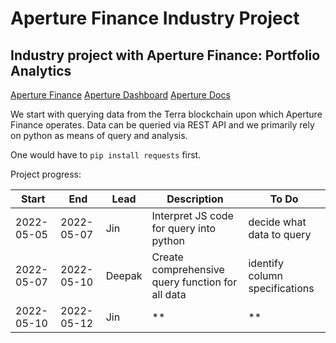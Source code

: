 # Aperture Finance Industry Project
## Industry project with Aperture Finance: Portfolio Analytics

[Aperture Finance](https://aperture.finance/)
[Aperture Dashboard](https://app.aperture.finance/)
[Aperture Docs](https://docs.aperture.finance/docs/)

We start with querying data from the Terra blockchain upon which Aperture Finance operates. Data can be queried via REST API and we primarily rely on python as means of query and analysis. 

One would have to ```pip install requests``` first.

Project progress:

| Start      | End        | Lead   | Description | To Do |
| -----      | ----       | -----  | ------      | ----- |
| 2022-05-05 | 2022-05-07 | Jin    | Interpret JS code for query into python | decide what data to query |
| 2022-05-07 | 2022-05-10 | Deepak | Create comprehensive query function for all data | identify column specifications |
| 2022-05-10 | 2022-05-12 | Jin    |  ** | **  |
